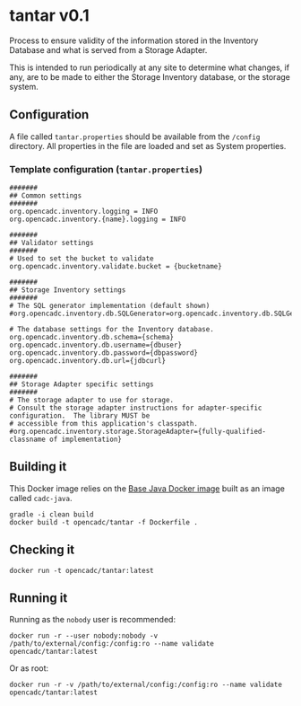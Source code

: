 # tantar v0.1

Process to ensure validity of the information stored in the Inventory Database and what is served from a Storage Adapter.  

This is intended to run periodically at any site to determine what changes, if any, are to be made to either the Storage Inventory database, or
the storage system.

## Configuration

A file called `tantar.properties` should be available from the `/config` directory.  All properties in the file are loaded and set
as System properties.

### Template configuration (`tantar.properties`)

```
#######
## Common settings
#######
org.opencadc.inventory.logging = INFO
org.opencadc.inventory.{name}.logging = INFO

#######
## Validator settings
#######
# Used to set the bucket to validate
org.opencadc.inventory.validate.bucket = {bucketname}

#######
## Storage Inventory settings
#######
# The SQL generator implementation (default shown)
#org.opencadc.inventory.db.SQLGenerator=org.opencadc.inventory.db.SQLGenerator

# The database settings for the Inventory database.
org.opencadc.inventory.db.schema={schema}
org.opencadc.inventory.db.username={dbuser}
org.opencadc.inventory.db.password={dbpassword}
org.opencadc.inventory.db.url={jdbcurl}

#######
## Storage Adapter specific settings
#######
# The storage adapter to use for storage.
# Consult the storage adapter instructions for adapter-specific configuration.  The library MUST be
# accessible from this application's classpath.
#org.opencadc.inventory.storage.StorageAdapter={fully-qualified-classname of implementation}
```


## Building it
This Docker image relies on the [Base Java Docker image](https://github.com/opencadc/docker-base/tree/master/cadc-java) built as an image called `cadc-java`.

```
gradle -i clean build
docker build -t opencadc/tantar -f Dockerfile .
```

## Checking it
```
docker run -t opencadc/tantar:latest
```

## Running it
Running as the `nobody` user is recommended:
```
docker run -r --user nobody:nobody -v /path/to/external/config:/config:ro --name validate opencadc/tantar:latest
```

Or as root:
```
docker run -r -v /path/to/external/config:/config:ro --name validate opencadc/tantar:latest
```
